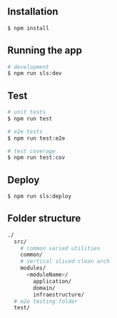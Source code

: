 ## Installation

```bash
$ npm install
```

## Running the app

```bash
# development
$ npm run sls:dev
```

## Test

```bash
# unit tests
$ npm run test

# e2e tests
$ npm run test:e2e

# test coverage
$ npm run test:cov
```

## Deploy

```bash
$ npm run sls:deploy
```

## Folder structure

```bash
./
  src/
    # common varied utilities
    common/
    # vertical sliced clean arch
    modules/
      <moduleName>/
        application/
        domain/
        infraestructure/
  # e2e testing folder
  test/
```
